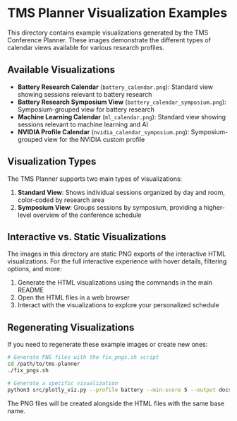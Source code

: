 # TMS Planner Visualization Examples

This directory contains example visualizations generated by the TMS Conference Planner. These images demonstrate the different types of calendar views available for various research profiles.

## Available Visualizations

- **Battery Research Calendar** (`battery_calendar.png`): Standard view showing sessions relevant to battery research
- **Battery Research Symposium View** (`battery_calendar_symposium.png`): Symposium-grouped view for battery research
- **Machine Learning Calendar** (`ml_calendar.png`): Standard view showing sessions relevant to machine learning and AI
- **NVIDIA Profile Calendar** (`nvidia_calendar_symposium.png`): Symposium-grouped view for the NVIDIA custom profile

## Visualization Types

The TMS Planner supports two main types of visualizations:

1. **Standard View**: Shows individual sessions organized by day and room, color-coded by research area
2. **Symposium View**: Groups sessions by symposium, providing a higher-level overview of the conference schedule

## Interactive vs. Static Visualizations

The images in this directory are static PNG exports of the interactive HTML visualizations. For the full interactive experience with hover details, filtering options, and more:

1. Generate the HTML visualizations using the commands in the main README
2. Open the HTML files in a web browser
3. Interact with the visualizations to explore your personalized schedule

## Regenerating Visualizations

If you need to regenerate these example images or create new ones:

```bash
# Generate PNG files with the fix_pngs.sh script
cd /path/to/tms-planner
./fix_pngs.sh

# Generate a specific visualization
python3 src/plotly_viz.py --profile battery --min-score 5 --output docs/images/battery_calendar.html --export-png
```

The PNG files will be created alongside the HTML files with the same base name. 